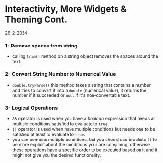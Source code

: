 # Interactivity, More Widgets & Theming Cont.
26-2-2024

### 1- Remove spaces from string
* calling `trim()` method on a string object removes the spaces around the text.

### 2- Convert String Number to Numerical Value
* `double.tryParse()` this method takes a string that contains a number and tries to convert it into a `double` (numerical value), it returns the number if it succeeded or `null` if it's non-convertable text.

### 3- Logical Operations
* `&&` operator is used when you have a *boolean* expression that needs all multiple conditions satisfied to evaluate to `true`.
* `||` operator is used when have multiple conditions but needs one to be satisfied at least to evaluate to `true`.
* you can combine multiple conditions, but you should use brackets `()` to be more explicit about the conditions your are compining, otherwise these operations have a specific order to be executed based on it and it might not give you the desired functionality.
